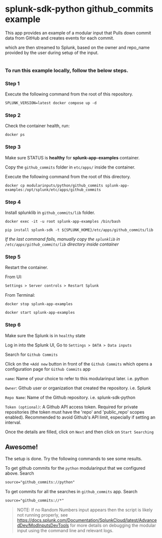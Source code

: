 splunk-sdk-python github_commits example
========================================

This app provides an example of a modular input that Pulls down commit data from GitHub and creates events for each commit. 

which are then streamed to Splunk, based on the owner and repo_name provided by the user during setup of the input. <br /> <br />

### To run this example locally, follow the below steps.

### Step 1
Execute the following command from the root of this repository.
```shell
SPLUNK_VERSION=latest docker compose up -d
```

### Step 2

Check the container health, run:
```shell
docker ps
```

### Step 3

Make sure STATUS is **healthy** for **splunk-app-examples** container.

Copy the `github_commits` folder in `etc/apps/` inside the container.

Execute the following command from the root of this directory.
```shell
docker cp modularinputs/python/github_commits splunk-app-examples:/opt/splunk/etc/apps/github_commits
```

### Step 4

Install splunklib in `github_commits/lib` folder. 
```shell
docker exec -it -u root splunk-app-examples /bin/bash
```
```shell
pip install splunk-sdk -t ${SPLUNK_HOME}/etc/apps/github_commits/lib
```
*If the last command fails, manually copy the `splunklib` in `/etc/apps/github_commits/lib` directory inside container*

### Step 5

Restart the container.

From UI:
```markdown
Settings > Server controls > Restart Splunk
```

From Terminal:
```shell
docker stop splunk-app-examples
```
```shell
docker start splunk-app-examples
```

### Step 6

Make sure the Splunk is in `healthy` state

Log in into the Splunk UI, Go to `Settings > DATA > Data inputs`

Search for `Github Commits`

Click on the `+Add new` button in front of the `Github Commits` which opens a configuration page for `Github Commits` app <br />

`name`: Name of your choice to refer to this modularinput later. i.e. python 

`Owner`: Github user or organization that created the repository. i.e. Splunk

`Repo Name`: Name of the Github repository. i.e. splunk-sdk-python

`Token (optional)`: A Github API access token. Required for private repositories (the token must have the 'repo' and 'public_repo' scopes enabled). Recommended to avoid Github's API limit, especially if setting an interval.

Once the details are filled, click on `Next` and then click on `Start Searching`

## Awesome!

The setup is done. Try the following commands to see some results.

To get github commits for the `python` modularinput that we configured above. Search
```markdown
source="github_commits://python"
```

To get commits for all the searches in `github_commits` app. Search
```markdown
source="github_commits://*"
```

> NOTE: If no Random Numbers input appears then the script is likely not running properly, see https://docs.splunk.com/Documentation/SplunkCloud/latest/AdvancedDev/ModInputsDevTools for more details on debugging the modular input using the command line and relevant logs.
